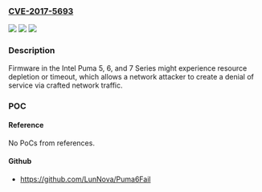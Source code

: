 ### [CVE-2017-5693](https://cve.mitre.org/cgi-bin/cvename.cgi?name=CVE-2017-5693)
![](https://img.shields.io/static/v1?label=Product&message=Puma%205%2C%206%2C%20and%207%20Series&color=blue)
![](https://img.shields.io/static/v1?label=Version&message=n%2Fa&color=blue)
![](https://img.shields.io/static/v1?label=Vulnerability&message=Denial%20of%20Service&color=brighgreen)

### Description

Firmware in the Intel Puma 5, 6, and 7 Series might experience resource depletion or timeout, which allows a network attacker to create a denial of service via crafted network traffic.

### POC

#### Reference
No PoCs from references.

#### Github
- https://github.com/LunNova/Puma6Fail

